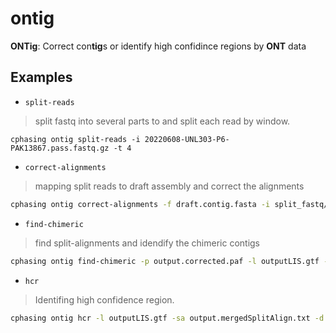 # **ontig**
**ONTig**: Correct con**tig**s or identify high confidince regions by **ONT** data

## Examples
- `split-reads`
> split fastq into several parts to and split each read by window.
```
cphasing ontig split-reads -i 20220608-UNL303-P6-PAK13867.pass.fastq.gz -t 4
```
- `correct-alignments`
> mapping split reads to draft assembly and correct the alignments 
```bash
cphasing ontig correct-alignments -f draft.contig.fasta -i split_fastq/20220608-UNL303-P6-PAK13867.pass.part_001_5.0k.fastq,split_fastq/20220608-UNL303-P6-PAK13867.pass.part_002_5.0k.fastq,split_fastq/20220608-UNL303-P6-PAK13867.pass.part_003_5.0k.fastq,split_fastq/20220608-UNL303-P6-PAK13867.pass.part_004_5.0k.fastq,split_fastq/20220608-UNL303-P6-PAK13867.pass.part_005_5.0k.fastq,split_fastq/20220608-UNL303-P6-PAK13867.pass.part_006_5.0k.fastq,split_fastq/20220608-UNL303-P6-PAK13867.pass.part_007_5.0k.fastq,split_fastq/20220608-UNL303-P6-PAK13867.pass.part_008_5.0k.fastq,split_fastq/20220608-UNL303-P6-PAK13867.pass.part_009_5.0k.fastq,split_fastq/20220608-UNL303-P6-PAK13867.pass.part_010_5.0k.fastq -t 20
```
- `find-chimeric`
> find split-alignments and idendify the chimeric contigs
```bash
cphasing ontig find-chimeric -p output.corrected.paf -l outputLIS.gtf -f draft.contig.fasta
```
- `hcr`
> Identifing high confidence region.
```bash
cphasing ontig hcr -l outputLIS.gtf -sa output.mergedSplitAlign.txt -d output.depth
```


